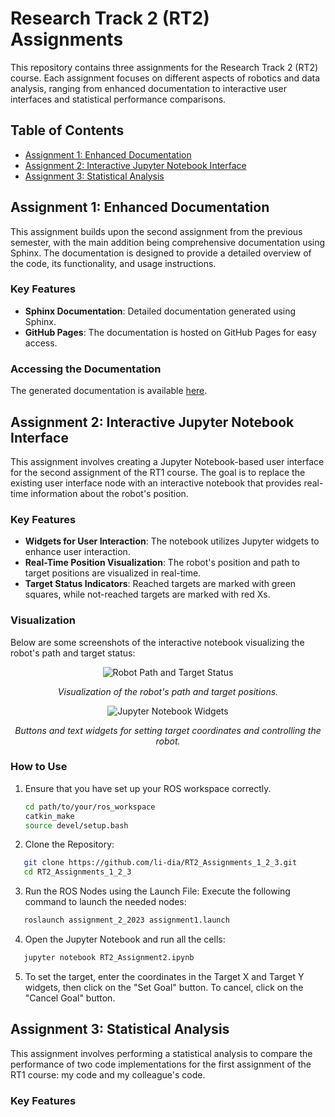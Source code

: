 # Research Track 2 (RT2) Assignments

This repository contains three assignments for the Research Track 2 (RT2) course. Each assignment focuses on different aspects of robotics and data analysis, ranging from enhanced documentation to interactive user interfaces and statistical performance comparisons.

## Table of Contents
- [Assignment 1: Enhanced Documentation](#assignment-1-enhanced-documentation)
- [Assignment 2: Interactive Jupyter Notebook Interface](#assignment-2-interactive-jupyter-notebook-interface)
- [Assignment 3: Statistical Analysis](#assignment-3-statistical-analysis)

## Assignment 1: Enhanced Documentation

This assignment builds upon the second assignment from the previous semester, with the main addition being comprehensive documentation using Sphinx. The documentation is designed to provide a detailed overview of the code, its functionality, and usage instructions.

### Key Features
- **Sphinx Documentation**: Detailed documentation generated using Sphinx.
- **GitHub Pages**: The documentation is hosted on GitHub Pages for easy access.

### Accessing the Documentation
The generated documentation is available [here](https://li-dia.github.io/RT2_Assignments_1_2_3/).

## Assignment 2: Interactive Jupyter Notebook Interface

This assignment involves creating a Jupyter Notebook-based user interface for the second assignment of the RT1 course. The goal is to replace the existing user interface node with an interactive notebook that provides real-time information about the robot's position.

### Key Features
- **Widgets for User Interaction**: The notebook utilizes Jupyter widgets to enhance user interaction.
- **Real-Time Position Visualization**: The robot's position and path to target positions are visualized in real-time.
- **Target Status Indicators**: Reached targets are marked with green squares, while not-reached targets are marked with red Xs.

### Visualization
Below are some screenshots of the interactive notebook visualizing the robot's path and target status:

<p align="center">
  <img src="https://github.com/li-dia/RT2_Assignments_1_2_3/assets/118188149/0f0bd620-fd61-4364-b9dd-afaa356170c9" alt="Robot Path and Target Status">
</p>
<p align="center"><em>Visualization of the robot's path and target positions.</em></p>

<p align="center">
  <img src="https://github.com/li-dia/RT2_Assignments_1_2_3/assets/118188149/b3ceb29e-b48f-4bbb-a42c-024d5cffd388" alt="Jupyter Notebook Widgets">
</p>
<p align="center"><em>Buttons and text widgets for setting target coordinates and controlling the robot.</em></p>


### How to Use

1. Ensure that you have set up your ROS workspace correctly.

   ```bash
   cd path/to/your/ros_workspace
   catkin_make
   source devel/setup.bash
2. Clone the Repository:
```bash
   git clone https://github.com/li-dia/RT2_Assignments_1_2_3.git
   cd RT2_Assignments_1_2_3
```
3. Run the ROS Nodes using the Launch File:
Execute the following command to launch the needed nodes:

```bash
   roslaunch assignment_2_2023 assignment1.launch
```
4. Open the Jupyter Notebook and run all the cells:
```bash
   jupyter notebook RT2_Assignment2.ipynb
```
  
5. To set the target, enter the coordinates in the Target X and Target Y widgets, then click on the "Set Goal" button. To cancel, click on the "Cancel Goal" button.

## Assignment 3: Statistical Analysis
This assignment involves performing a statistical analysis to compare the performance of two code implementations for the first assignment of the RT1 course: my code and my colleague's code.

### Key Features

